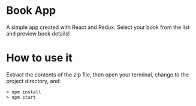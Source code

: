# Book App

A simple app created with React and Redux. Select your book from the list and preview book details!

# How to use it
Extract the contents of the zip file, then open your terminal, change to the project directory, and:

```
> npm install
> npm start
```
